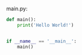 main.py:
```python
def main():
    print('Hello World!')


if __name__ == '__main__':
    main()

```
